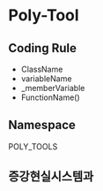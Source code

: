 # Poly-Tool

## Coding Rule
* ClassName
* variableName
* _memberVariable
* FunctionName()

## Namespace
POLY_TOOLS

## 증강현실시스템과
